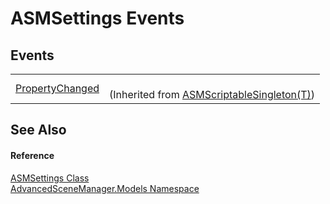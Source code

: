 # ASMSettings Events




## Events
<table>
<tr>
<td><a href="E_AdvancedSceneManager_Utility_ASMScriptableSingleton_1_PropertyChanged.md">PropertyChanged</a></td>
<td><br />(Inherited from <a href="T_AdvancedSceneManager_Utility_ASMScriptableSingleton_1.md">ASMScriptableSingleton(T)</a>)</td></tr>
</table>

## See Also


#### Reference
<a href="T_AdvancedSceneManager_Models_ASMSettings.md">ASMSettings Class</a>  
<a href="N_AdvancedSceneManager_Models.md">AdvancedSceneManager.Models Namespace</a>  
